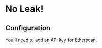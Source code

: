 # No Leak!

## Configuration

You'll need to add an API key for [Etherscan](https://etherscan.io/apis).